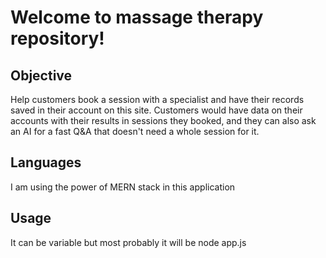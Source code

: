 # Welcome to massage therapy repository!

## Objective
Help customers book a session with a specialist and have their records saved in their account on this site.
Customers would have data on their accounts with their results in sessions they booked, and they can also ask an AI for a fast Q&A that doesn't need a whole session for it.

## Languages
I am using the power of MERN stack in this application

## Usage
It can be variable but most probably it will be node app.js